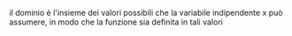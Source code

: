il dominio è l'insieme dei valori possibili che la variabile indipendente x può assumere, in modo che la funzione sia definita in tali valori